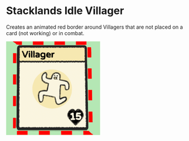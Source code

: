 # Stacklands Idle Villager

Creates an animated red border around Villagers that are not placed on a card (not working) or in combat.

![Idle Villager](Thunderstore.io-Package/icon.png)